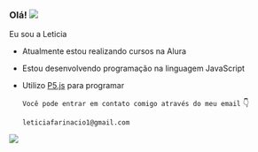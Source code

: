 ### Olá! ![](https://media.tenor.com/93tDn9zeswoAAAAi/mewo-sleep-sprite-mewo.gif)

Eu sou a Leticia

- Atualmente estou realizando cursos na Alura
- Estou desenvolvendo programação na linguagem JavaScript
- Utilizo [P5.js](https://editor.p5js.org) para programar

  `Você pode entrar em contato comigo através do meu email`  👇

  `leticiafarinacio1@gmail.com`

![](https://media.tenor.com/8YnKGZJOtaMAAAAi/niko-oneshot.gif)

